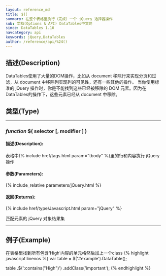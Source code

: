 ```yaml
---
layout: reference_md
title: $()
summary: 在整个表格里执行（完成）一个 jQuery 选择器操作
sub: 文档(Options & API) DataTables中文网
since: DataTables 1.10
navcategory: api
keywords: jQuery,DataTables
author: /reference/api/%24()
---
```


## 描述(Description)
DataTables使用了大量的DOM操作，比如从 document 移除行来实现分页和过滤，从 document 中移除列实现列的可见性，还有一些其他的操作。
当你使用标准的 jQuery 操作时，你是不能找到这些已经被移除的 DOM 元素。因为在DataTables的操作下，这些元素已经从 document 中移除。

## 类型(Type)

---

### _function_ $( selector [, modifier ] )

#### 描述(Description):
表格中{% include href/tags.html param="tbody" %}里的行和内容执行 jQuery 操作

#### 参数(Parameters):
{% include_relative parameters/jQuery.html %}

#### 返回(Returns):
{% include href/type/Javascript.html param="jQuery" %}

匹配元素的 jQuery 对象结果集

---

## 例子(Example)
在表格里找到所有包含‘High’内容的单元格然后加上一个class
{% highlight javascript linenos %}
var table = $('#example').DataTable();
 
table
    .$(':contains("High")')
    .addClass('important');
{% endhighlight %}
